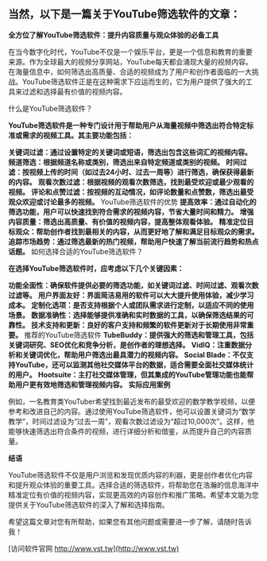 ## **当然，以下是一篇关于YouTube筛选软件的文章：**

**全方位了解YouTube筛选软件：提升内容质量与观众体验的必备工具**

在当今数字化时代，YouTube不仅是一个娱乐平台，更是一个信息和教育的重要来源。作为全球最大的视频分享网站，YouTube每天都会涌现大量的视频内容。在海量信息中，如何筛选出高质量、合适的视频成为了用户和创作者面临的一大挑战。YouTube筛选软件正是在这种需求下应运而生的，它为用户提供了强大的工具来过滤和选择最有价值的视频内容。

什么是YouTube筛选软件？

**YouTube筛选软件是一种专门设计用于帮助用户从海量视频中筛选出符合特定标准或需求的视频工具。其主要功能包括：**

**关键词过滤：通过设置特定的关键词或短语，筛选出包含这些词汇的视频内容。**
**频道筛选：根据频道名称或类别，筛选出来自特定频道或类别的视频。**
**时间过滤：按视频上传的时间（如过去24小时、过去一周等）进行筛选，确保获得最新的内容。**
**观看次数过滤：根据视频的观看次数筛选，找到最受欢迎或最少观看的视频。**
**评论和点赞过滤：按视频的互动情况，如评论数量和点赞数，筛选出最受观众欢迎或讨论最多的视频。**
YouTube筛选软件的优势
**提高效率：通过自动化的筛选功能，用户可以快速找到符合需求的视频内容，节省大量时间和精力。**
**增强内容质量：筛选出高质量、有价值的视频内容，提高整体观看体验。**
**精准定位目标观众：帮助创作者找到最相关的内容，从而更好地了解和满足目标观众的需求。**
**追踪市场趋势：通过筛选最新的热门视频，帮助用户快速了解当前流行趋势和热点话题。**
如何选择合适的YouTube筛选软件？

**在选择YouTube筛选软件时，应考虑以下几个关键因素：**

**功能全面性：确保软件提供必要的筛选功能，如关键词过滤、时间过滤、观看次数过滤等。**
**用户界面友好：界面简洁易用的软件可以大大提升使用体验，减少学习成本。**
**定制化选项：是否支持根据个人或团队需求进行定制，以适应不同的使用场景。**
**数据准确性：选择能够提供准确和实时数据的工具，以确保筛选结果的可靠性。**
**技术支持和更新：良好的客户支持和频繁的软件更新对于长期使用非常重要。**
推荐的YouTube筛选软件
**TubeBuddy：提供强大的筛选和管理工具，包括关键词研究、SEO优化和竞争分析，是创作者的理想选择。**
**VidIQ：注重数据分析和关键词优化，帮助用户筛选出最具潜力的视频内容。**
**Social Blade：不仅支持YouTube，还可以监测其他社交媒体平台的数据，适合需要全面社交媒体统计的用户。**
**Hootsuite：主打社交媒体管理，但其集成的YouTube管理功能也能帮助用户更有效地筛选和管理视频内容。**
**实际应用案例**

例如，一名教育类YouTuber希望找到最近发布的最受欢迎的数学教学视频，以便参考和改进自己的内容。通过使用YouTube筛选软件，他可以设置关键词为“数学教学”，时间过滤设为“过去一周”，观看次数过滤设为“超过10,000次”。这样，他能够快速筛选出符合条件的视频，进行详细分析和借鉴，从而提升自己的内容质量。

**结语**

YouTube筛选软件不仅是用户浏览和发现优质内容的利器，更是创作者优化内容和提升观众体验的重要工具。选择合适的筛选软件，将帮助您在浩瀚的信息海洋中精准定位有价值的视频内容，实现更高效的内容创作和推广策略。希望本文能为您提供关于YouTube筛选软件的深入了解和选择指南。

希望这篇文章对您有所帮助，如果您有其他问题或需要进一步了解，请随时告诉我！


[访问软件官网 http://www.vst.tw](http://www.vst.tw)
